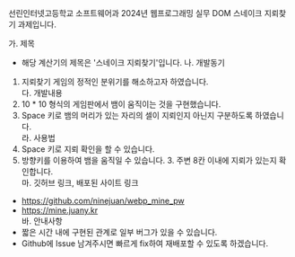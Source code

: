 선린인터넷고등학교 소프트웨어과 2024년 웹프로그래밍 실무 DOM 스네이크 지뢰찾기 과제입니다.

가. 제목  
 - 해당 계산기의 제목은 '스네이크 지뢰찾기'입니다.
나. 개발동기  
 1. 지뢰찾기 게임의 정적인 분위기를 해소하고자 하였습니다.  
다. 개발내용  
 1. 10 \* 10 형식의 게임판에서 뱀이 움직이는 것을 구현했습니다.  
 2. Space 키로 뱀의 머리가 있는 자리의 셀이 지뢰인지 아닌지 구분하도록 하였습니다.  
라. 사용법  
 1. Space 키로 지뢰 확인을 할 수 있습니다.  
 2. 방향키를 이용하여 뱀을 움직일 수 있습니다. 3. 주변 8칸 이내에 지뢰가 있는지 확인합니다.  
마. 깃허브 링크, 배포된 사이트 링크  
 - https://github.com/ninejuan/webp_mine_pw  
 - https://mine.juany.kr  
바. 안내사항  
 - 짧은 시간 내에 구현된 관계로 일부 버그가 있을 수 있습니다.  
 - Github에 Issue 남겨주시면 빠르게 fix하여 재배포할 수 있도록 하겠습니다.
